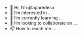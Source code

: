 - 👋 Hi, I’m @aparedesa
- 👀 I’m interested in ...
- 🌱 I’m currently learning ...
- 💞️ I’m looking to collaborate on ...
- 📫 How to reach me ...

<!---
aparedesa/aparedesa is a ✨ special ✨ repository because its `README.md` (this file) appears on your GitHub profile.
You can click the Preview link to take a look at your changes.
--->
